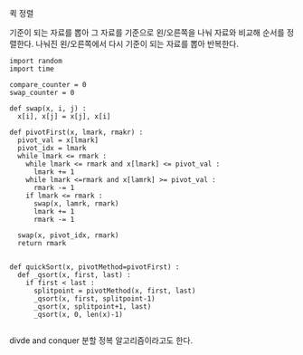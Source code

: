 퀵 정렬

기준이 되는 자료를 뽑아 그 자료를 기준으로 왼/오른쪽을 나눠 자료와 비교해 순서를 정렬한다.
나눠진 왼/오른쪽에서 다시 기준이 되는 자료를 뽑아 반복한다.

```
import random
import time

compare_counter = 0
swap_counter = 0

def swap(x, i, j) :
  x[i], x[j] = x[j], x[i]
  
def pivotFirst(x, lmark, rmakr) :
  pivot_val = x[lmark]
  pivot_idx = lmark
  while lmark <= rmark :
    while lmark <= rmark and x[lmark] <= pivot_val :
      lmark += 1
    while lmark <=rmark and x[lamrk] >= pivot_val :
      rmark -= 1
    if lmark <= rmark :
      swap(x, lamrk, rmark)
      lmark += 1
      rmark -= 1
      
  swap(x, pivot_idx, rmark)
  return rmark
  

def quickSort(x, pivotMethod=pivotFirst) :
  def _qsort(x, first, last) :
    if first < last :
      splitpoint = pivotMethod(x, first, last)
      _qsort(x, first, splitpoint-1)
      _qsort(x, splitpoint+1, last)
      _qsort(x, 0, len(x)-1)
      
```

divde and conquer 분할 정복 알고리즘이라고도 한다.
